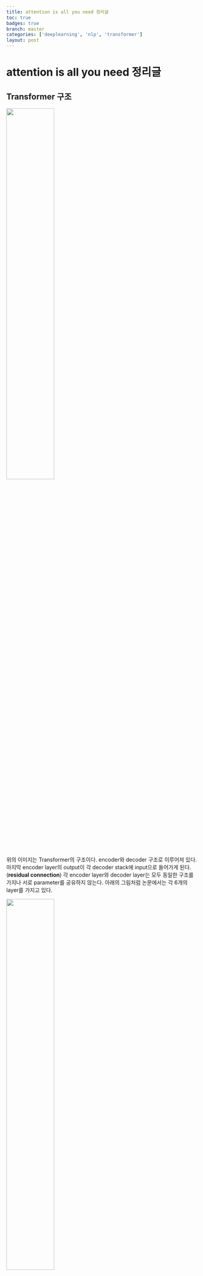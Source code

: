 ```yaml
---
title: attention is all you need 정리글
toc: true
badges: true
branch: master
categories: ['deeplearning', 'nlp', 'transformer']
layout: post
---
```


# attention is all you need 정리글



## Transformer 구조



<img src="https://user-images.githubusercontent.com/27891090/69061756-2196f900-0a5d-11ea-9249-2401a60830d6.png" style="width:50%">



위의 이미지는 Transformer의 구조이다. encoder와 decoder 구조로 이루어져 있다. 마지막 encoder layer의 output이 각 decoder stack에 input으로 들어가게 된다. (**residual connection**) 각 encoder layer와 decoder layer는 모두 동일한 구조를 가지나 서로 parameter를 공유하지 않는다.  아래의 그림처럼 논문에서는 각 6개의 layer를 가지고 있다.



<img src="https://user-images.githubusercontent.com/27891090/69062040-aaae3000-0a5d-11ea-9d43-e5162aa70eb6.png" style="width:50%">

아래의 이미지는 encoder와  decoder의 세부 구조이다.

<img src="http://jalammar.github.io/images/t/Transformer_decoder.png" style="width: 80%">

각 세부 layer사이에는  Normalization 및  bias를 더하는 과정이 추가된다.



> ## Matrix Calculation of Self-Attention
>
> 이제  복수의 embeddinb vector를 matrix 연산으로 대체하는 과정을 살펴보자. 위의 그림과는 다르게 embedding vector가 matrix형태로 제공되어서 병렬 연산이 가능해졌다. 아래의 이미지 참고.
>
> <img src="http://jalammar.github.io/images/t/self-attention-matrix-calculation.png" style="width: 50%">
>
> <img src="http://jalammar.github.io/images/t/self-attention-matrix-calculation-2.png" style="width: 50%">

##  Attention

<img src="https://user-images.githubusercontent.com/27891090/69063207-72a7ec80-0a5f-11ea-8e62-d4acc8bb5044.png">



### 1. Scaled Dot-Product Attention

$$
Attention(Q, K, V) = softmax(\frac{QK^T}{\sqrt{d_k}}) V
$$



> Query, Key -  Value의 역할
>
> - Query: , matrix
> - Key: 각 embedding vector의 key, matrix
> - Value: 각 key가 가지고 있는 value, matrix
>
>  **추가적인 설명** 우선 query와 key, value에 대해서 설명하면 query가 어떤 단어와 관련되어 있는지 찾기 위해서 모든 key들과 연산한다. 여기서 실제 연산을 보면 query와 key를 dot-product한뒤 softmax를 취하는데, 의미하는 것은 하나의 query가 모든 key들과 연관성을 계산한뒤 그 값들을 확률 값으로 만들어 주는 것이다. 따라서 query가 어떤 key와 높은 확률로 연관성을 가지는지 알게 되는 것이다. 이제 구한 확률값을 value에 곱해서 value에 대해 scaling한다고 생각하면된다.

> **추가적인 설명** key와 value는 사실상 같은 단어를 의미한다. 하지만 두개로 나눈 이유는 key값을 위한 vector와 value를 위한 vector를 따로 만들어서 사용한다. key를 통해서는 각 단어와 연관성의 확률을 계산하고 value는 그 확률을 사용해서 attention 값을 계산하는 용도이다.
>
> reference:  https://reniew.github.io/43/ 




아래의 이미지는 scaled dot product attention과정의 일부이다. query, key 그리고 value는 각 $W^Q, W^K, W^V$matrix와 dot product를 진행한 결과이다.

<img src="http://jalammar.github.io/images/t/transformer_self_attention_vectors.png">

그리고  query와 key의 dot product의 결과를 $\sqrt{d_k}$만큼 scaling 해준다.

<img src="http://jalammar.github.io/images/t/self-attention-output.png">\



### 2. Multi-Head Attention

$$
MultiHead(Q, K, V) = Concat(head_1, \cdots, head_h) W^O \ \\\ where \ head_i = Attention(QW_i^Q, KW_i^K, VW_i^V)
$$

- $W_i^Q \in R_{d_{model} \times d_k}$
- $W_i^K \in R_{d_{model} \times d_k}$
- $W_i^V \in R_{d_{model} \times d_k}$

해당 연구에서는 multi head attention을 적용하였다. 이는 두 가지 방식으로 성능향상에 기여하였다.

- model이 다른 위치에 집중할 수 있는 능력을 향상시켰다.  “The animal didn’t cross the street because it was too tired” 과 같은 문장을 번역하는데 효과적인데 그 이유는 it이 가르키는 것이 무엇인지 중요하기 때문이다.
- layer multiple representation subspace를 제공한다. 복수의 Q, K, V matrix를 가지게 되고 이는 random하게 초기화된다.



아래의 그림은 두 개의 embedding vector(Thinking, Machines)의 복수의 head를 가지게 되는 과정을 시각화 한 것이다.

<img src="http://jalammar.github.io/images/t/transformer_self-attention_visualization_3.png">



## Representing The Order of The Sequence Using Positional Encoding



위에서의 attention 과정에서 word의 위치정보를 잃어버리게 된다. 이를 어떻게 복구할 것인가? 

이런 문제를 극복하기 위해서 Transformer에서는 input embedding vector에 특별한 vector를 더한다.  이는 각 word의 위치를 파악하는데 도움을 주거나 각 word의 distance를 구하는데 도움을 줄 것이다.

<img src="http://jalammar.github.io/images/t/transformer_positional_encoding_vectors.png" style="width: 80%">

<img src="http://jalammar.github.io/images/t/transformer_positional_encoding_example.png">

아래의 이미지는 실제 20개의 word의 positional encoding의 시각화 결과이다. (512 dimension)

<img src="http://jalammar.github.io/images/t/transformer_positional_encoding_large_example.png">



$$
PE_{(pos, 2i)}=sin(pos/10000^{2i/d_{model}})
$$

$$
PE_{(pos, 2i+1)}=cos(pos/10000^{2i/d_{model}})
$$

- pos는 word의 위치를 나타낸다.
- i 는 dimension의 index를 나타낸다.

#### Reference

 http://jalammar.github.io/illustrated-transformer/ 